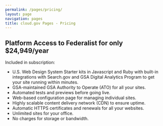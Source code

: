 ```yaml
---
permalink: /pages/pricing/
layout: page
navigation: pages
title: cloud.gov Pages - Pricing
---
```


<section class="usa-section">
  <div class="grid-row">
    <h1 class="margin-top-0">Platform Access to Federalist for only $24,949/year</h1>
  </div>
  <div class="grid-row usa-prose">
    <p class="usa-intro">Included in subscription:</p>
    <ul>
      <li>U.S. Web Design System Starter kits in Javascript and Ruby with built-in integrations with Search.gov and GSA Digital Analytics Program to get your site running within minutes.</li>
      <li>GSA-maintained GSA Authority to Operate (ATO) for all your sites.</li>
      <li>Automated tests and previews before going live.</li>
      <li>Web-based configuration page for managing individual sites.</li>
      <li>Highly scalable content delivery network (CDN) to ensure uptime.</li>
      <li>Automatic HTTPS certificates and renewals for all your websites.</li>
      <li>Unlimited sites for your office.</li>
      <li>No charges for storage or bandwidth.</li>
    </ul>
  </div>
</section>
